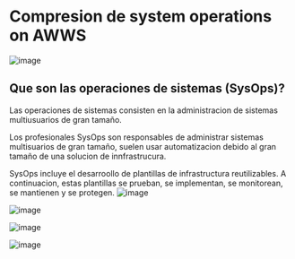 # Compresion de system operations on AWWS

![image](https://user-images.githubusercontent.com/42829215/171655654-ccba73da-3196-48a2-9bd3-5d4a0c431c98.png)

## Que son las operaciones de sistemas (SysOps)?

Las operaciones de sistemas consisten en la administracion de sistemas multiusuarios de gran tamaño.

Los profesionales SysOps son responsables de administrar sistemas multisuarios de gran tamaño, suelen usar automatizacion debido al gran tamaño de una solucion de innfrastrucura.

SysOps incluye el desarroollo de plantillas de infrastructura reutilizables. A continuacion, estas plantillas se prueban, se implementan, se monitorean, se mantienen y se protegen.
![image](https://user-images.githubusercontent.com/42829215/171657170-d969e6ef-2c1d-4491-93db-6429c6e63ab5.png)

![image](https://user-images.githubusercontent.com/42829215/171658713-9013259e-e50e-4c9c-abc4-895f435be4ee.png)

![image](https://user-images.githubusercontent.com/42829215/171658604-9cfaa62d-7044-4b3f-988a-7147ca5a9422.png)


![image](https://user-images.githubusercontent.com/42829215/171659025-9dd2edd8-c20e-4343-a24a-f62c285c3373.png)


